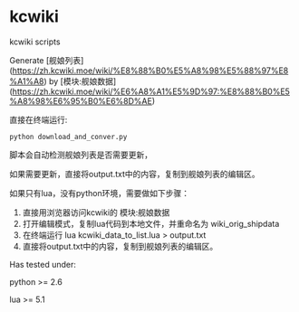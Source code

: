 # kcwiki
kcwiki scripts

Generate [舰娘列表] (https://zh.kcwiki.moe/wiki/%E8%88%B0%E5%A8%98%E5%88%97%E8%A1%A8) by [模块:舰娘数据] (https://zh.kcwiki.moe/wiki/%E6%A8%A1%E5%9D%97:%E8%88%B0%E5%A8%98%E6%95%B0%E6%8D%AE)


直接在终端运行:

    python download_and_conver.py

脚本会自动检测舰娘列表是否需要更新，

如果需要更新，直接将output.txt中的内容，复制到舰娘列表的编辑区。


如果只有lua，没有python环境，需要做如下步骤：

1. 直接用浏览器访问kcwiki的 模块:舰娘数据
2. 打开编辑模式，复制lua代码到本地文件，并重命名为
    wiki_orig_shipdata
3. 在终端运行
    lua kcwiki_data_to_list.lua > output.txt
4. 直接将output.txt中的内容，复制到舰娘列表的编辑区。 

Has tested under:

python >= 2.6

lua >= 5.1
